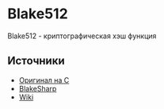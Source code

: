 # Blake512
Blake512 - криптографическая хэш функция
## Источники
+ [Оригинал на С](https://github.com/veorq/BLAKE/blob/master/blake512.c)
+ [BlakeSharp](https://www.dominik-reichl.de/projects/blakesharp/)
+ [Wiki](https://ru.wikipedia.org/wiki/BLAKE_(%D1%85%D0%B5%D1%88-%D1%84%D1%83%D0%BD%D0%BA%D1%86%D0%B8%D1%8F))